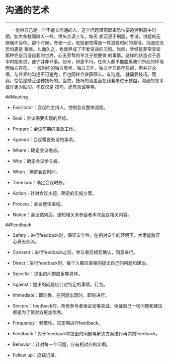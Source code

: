 # 沟通的艺术
------------

&emsp; 一觉得自己是一个不擅长沟通的人，这个问题深究起来恐怕要追溯到高中时期。如大多数同龄人一样，埋头苦读三年。每天
都沉浸于刷题，考试，讲题的无限循环当中。那个时候，夸张一点，吃饭都觉得是一件浪费时间的事情，沟通交流恐怕更是
艰难。久而久之，也就养成了不爱说话的习惯。当然，曾经是非常享受那种完全沉浸自我的世界，心无旁骛的专注于想要做
的事情。这样的状态对于高中时期来说，或许并非坏事。如今，却是不行。任何人都不能脱离我们所处的环境而独立存在。
一段时间的独立思考，独立工作，独立学习是存在的，但并非永恒。与外界的沟通不可避免，但也同样会收获颇丰。有沟通，
就需要技巧。而我，恰恰是缺乏这种技巧的。当然，技巧的涵盖面在我看来过于狭隘，沟通的艺术或许更为贴切。不仅仅是
技巧，还有真诚等等。

##Meeting

- Facilitator：会议的主持人，控制会议整体流程。

- Goal：会议需要实现的目标。

- Prepare：会议前期的准备工作。

- Agenda：会议需要处理的事项。

- Where：确定会议地点。

- Who：确定会议参与者。

- When：确定会议时间。

- Time box：确定会议时长。

- Action：针对会议主题，确定的实施方案。

- Process：会议整体进程。

- Notice：会议结束后，通知相关未参会者本次会议相关内容。


##Feedback

- Safety：进行feedback时，保证安全性，在相对安全的环境下，大家能敞开心扉去交流。

- Consent：进行feedback之前，参与者应相互确认，同意进行。

- Direct：进行feedback时，每个人都应直接的提出自己的问题和建议。

- Specific：提出的问题应足够具体。

- Against：提出的问题应针对特定的事情，行为。

- Immediate：即时性，在问题出现时，即刻进行。

- Sincere：feedback时，所有参与者保证足够真诚，保证自己一切问题和建议都是为了使对方更加优秀。

- Frequency：频繁性，应定期进行feedback。

- Feedback：对于feedback中提出的问题与解决方案进行再次的feedback。

- Behavior：针对每一个问题，应有相对应的实例。

- Follow up：追踪记录。



